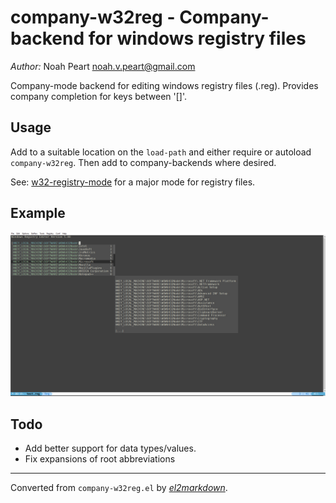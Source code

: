 # company-w32reg - Company-backend for windows registry files

*Author:* Noah Peart <noah.v.peart@gmail.com><br>

 Company-mode backend for editing windows registry files (.reg).
 Provides company completion for keys between '[]'.

## Usage

Add to a suitable location on the `load-path` and either require or autoload
`company-w32reg`.  Then add to company-backends where desired.

See: [w32-registry-mode](http://github.com/nverno/w32-registry-mode)
for a major mode for registry files. 

## Example

![example pic](example.png)


## Todo

* Add better support for data types/values.
* Fix expansions of root abbreviations


---
Converted from `company-w32reg.el` by [*el2markdown*](https://github.com/Lindydancer/el2markdown).
